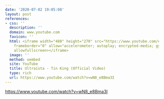 ```yaml
---
date: '2020-07-02 19:05:08'
layout: post
references:
- css: ''
  description: ''
  domain: www.youtube.com
  favicon: ''
  html: <iframe width="480" height="270" src="https://www.youtube.com/embed/wN8_e8Bma3I?feature=oembed"
    frameborder="0" allow="accelerometer; autoplay; encrypted-media; gyroscope; picture-in-picture"
    allowfullscreen></iframe>
  image: ''
  method: oembed
  site: YouTube
  title: Ultraísta - Tin King (Official Video)
  type: rich
  url: https://www.youtube.com/watch?v=wN8_e8Bma3I
---
```


https://www.youtube.com/watch?v=wN8_e8Bma3I
